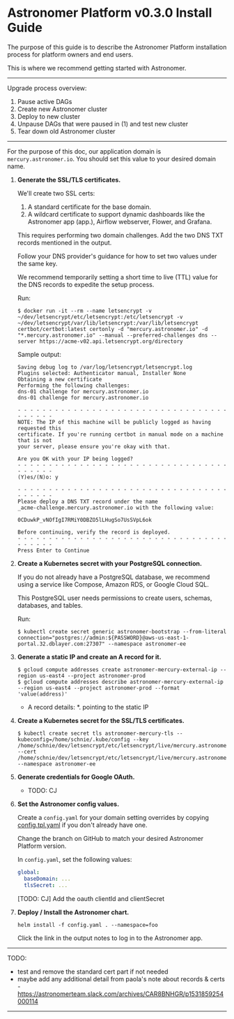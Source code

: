 # Astronomer Platform v0.3.0 Install Guide

The purpose of this guide is to describe the Astronomer Platform installation process for platform owners and end users.

This is where we recommend getting started with Astronomer.

---

Upgrade process overview:

1. Pause active DAGs
1. Create new Astronomer cluster
1. Deploy to new cluster
1. Unpause DAGs that were paused in (1) and test new cluster
1. Tear down old Astronomer cluster

---

For the purpose of this doc, our application domain is `mercury.astronomer.io`.  You should set this value to your desired domain name.

1. **Generate the SSL/TLS certificates.**

	We'll create two SSL certs:

	1. A standard certificate for the base domain.
	1. A wildcard certificate to support dynamic dashboards like the Astronomer app (app.<your base domain>), Airflow webserver, Flower, and Grafana.

	This requires performing two domain challenges.  Add the two DNS TXT records mentioned in the output.

	Follow your DNS provider's guidance for how to set two values under the same key.

	We recommend temporarily setting a short time to live (TTL) value for the DNS records to expedite the setup process.

	Run:

	```shell
	$ docker run -it --rm --name letsencrypt -v ~/dev/letsencrypt/etc/letsencrypt:/etc/letsencrypt -v ~/dev/letsencrypt/var/lib/letsencrypt:/var/lib/letsencrypt certbot/certbot:latest certonly -d "mercury.astronomer.io" -d "*.mercury.astronomer.io" --manual --preferred-challenges dns --server https://acme-v02.api.letsencrypt.org/directory
	```

	Sample output:

	```plain
	Saving debug log to /var/log/letsencrypt/letsencrypt.log
	Plugins selected: Authenticator manual, Installer None
	Obtaining a new certificate
	Performing the following challenges:
	dns-01 challenge for mercury.astronomer.io
	dns-01 challenge for mercury.astronomer.io

	- - - - - - - - - - - - - - - - - - - - - - - - - - - - - - - - - - - - - - - -
	NOTE: The IP of this machine will be publicly logged as having requested this
	certificate. If you're running certbot in manual mode on a machine that is not
	your server, please ensure you're okay with that.

	Are you OK with your IP being logged?
	- - - - - - - - - - - - - - - - - - - - - - - - - - - - - - - - - - - - - - - -
	(Y)es/(N)o: y

	- - - - - - - - - - - - - - - - - - - - - - - - - - - - - - - - - - - - - - - -
	Please deploy a DNS TXT record under the name
	_acme-challenge.mercury.astronomer.io with the following value:

	0CDuwkP_vNOfIgI7RMiY0DBZO5lLHugSo7UsSVpL6ok

	Before continuing, verify the record is deployed.
	- - - - - - - - - - - - - - - - - - - - - - - - - - - - - - - - - - - - - - - -
	Press Enter to Continue
	```

1. **Create a Kubernetes secret with your PostgreSQL connection.**

	If you do not already have a PostgreSQL database, we recommend using a service like Compose, Amazon RDS, or Google Cloud SQL.

	This PostgreSQL user needs permissions to create users, schemas, databases, and tables.

	Run:

	```shell
	$ kubectl create secret generic astronomer-bootstrap --from-literal connection="postgres://admin:${PASSWORD}@aws-us-east-1-portal.32.dblayer.com:27307" --namespace astronomer-ee
	```

1. **Generate a static IP and create an A record for it.**

	```shell
	$ gcloud compute addresses create astronomer-mercury-external-ip --region us-east4 --project astronomer-prod
	$ gcloud compute addresses describe astronomer-mercury-external-ip --region us-east4 --project astronomer-prod --format 'value(address)'
	```

	- A record details: *.<base domain> pointing to the static IP

1. **Create a Kubernetes secret for the SSL/TLS certificates.**

	```shell
	$ kubectl create secret tls astronomer-mercury-tls --kubeconfig=/home/schnie/.kube/config --key /home/schnie/dev/letsencrypt/etc/letsencrypt/live/mercury.astronomer.io/privkey.pem --cert /home/schnie/dev/letsencrypt/etc/letsencrypt/live/mercury.astronomer.io/fullchain.pem --namespace astronomer-ee
	```

1. **Generate credentials for Google OAuth.**

	- TODO: CJ

1. **Set the Astronomer config values.**

	Create a `config.yaml` for your domain setting overrides by copying [config.tpl.yaml](https://github.com/astronomerio/helm.astronomer.io/blob/master/config.tpl.yaml) if you don't already have one.

	Change the branch on GitHub to match your desired Astronomer Platform version.

	In `config.yaml`, set the following values:

	```yaml
	global:
	  baseDomain: ...
	  tlsSecret: ...
	```

	[TODO: CJ] Add the oauth clientId and clientSecret

1. **Deploy / Install the Astronomer chart.**

	```shell
	helm install -f config.yaml . --namespace=foo
	```

	Click the link in the output notes to log in to the Astronomer app.

---

TODO:

- test and remove the standard cert part if not needed
- maybe add any additional detail from paola's note about records & certs - https://astronomerteam.slack.com/archives/CAR8BNHGR/p1531859254000114

---
